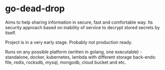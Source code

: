 # go-dead-drop

Aims to help sharing information in secure, fast and comfortable way. Its security approach based on inability of service to decrypt stored secrets by itself.

Project is in a very early stage. Probably not production ready.

Runs on any possible platform (written in golang, one executable) - standalone, docker, kubernetes, lambda with different storage back-ends: file, redis, rocksdb, mysql, mongodb, cloud bucket and etc.